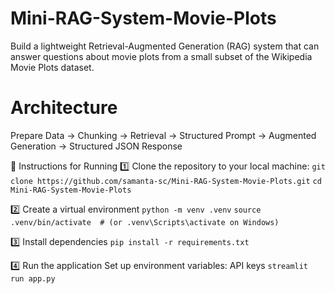 # Mini-RAG-System-Movie-Plots
Build a lightweight Retrieval-Augmented Generation (RAG) system that can answer questions about movie plots from a small subset of the Wikipedia Movie Plots dataset.

# Architecture
Prepare Data → Chunking → Retrieval → Structured Prompt → Augmented Generation → Structured JSON Response

🚀 Instructions for Running
1️⃣ Clone the repository to your local machine:
```git clone https://github.com/samanta-sc/Mini-RAG-System-Movie-Plots.git```
```cd Mini-RAG-System-Movie-Plots```

2️⃣ Create a virtual environment
```python -m venv .venv```
```source .venv/bin/activate  # (or .venv\Scripts\activate on Windows)```

3️⃣ Install dependencies
```pip install -r requirements.txt```

4️⃣ Run the application
Set up environment variables: API keys
```streamlit run app.py```
